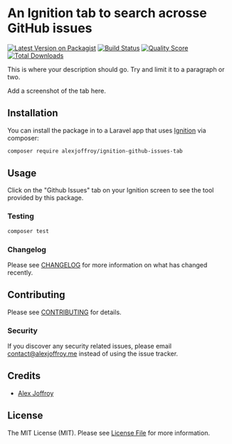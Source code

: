 # An Ignition tab to search acrosse GitHub issues

[![Latest Version on Packagist](https://img.shields.io/packagist/v/alexjoffroy/ignition-github-issues-tab.svg?style=flat-square)](https://packagist.org/packages/alexjoffroy/ignition-github-issues-tab)
[![Build Status](https://img.shields.io/travis/alexjoffroy/ignition-github-issues-tab/master.svg?style=flat-square)](https://travis-ci.org/alexjoffroy/ignition-github-issues-tab)
[![Quality Score](https://img.shields.io/scrutinizer/g/alexjoffroy/ignition-github-issues-tab.svg?style=flat-square)](https://scrutinizer-ci.com/g/alexjoffroy/ignition-github-issues-tab)
[![Total Downloads](https://img.shields.io/packagist/dt/alexjoffroy/ignition-github-issues-tab.svg?style=flat-square)](https://packagist.org/packages/alexjoffroy/ignition-github-issues-tab)


This is where your description should go. Try and limit it to a paragraph or two.

Add a screenshot of the tab here.

## Installation

You can install the package in to a Laravel app that uses [Ignition](https://flareapp.io) via composer:

```bash
composer require alexjoffroy/ignition-github-issues-tab
```

## Usage

Click on the "Github Issues" tab on your Ignition screen to see the tool provided by this package.

### Testing

``` bash
composer test
```

### Changelog

Please see [CHANGELOG](CHANGELOG.md) for more information on what has changed recently.

## Contributing

Please see [CONTRIBUTING](CONTRIBUTING.md) for details.

### Security

If you discover any security related issues, please email contact@alexjoffroy.me instead of using the issue tracker.

## Credits

- [Alex Joffroy](https://github.com/alexjoffroy)

## License

The MIT License (MIT). Please see [License File](LICENSE.md) for more information.
